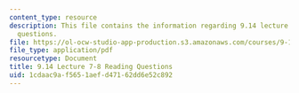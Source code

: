 ```yaml
---
content_type: resource
description: This file contains the information regarding 9.14 lecture 7-8 reading
  questions.
file: https://ol-ocw-studio-app-production.s3.amazonaws.com/courses/9-14-brain-structure-and-its-origins-spring-2014/1cdaac9af5651aefd47162dd6e52c892_MIT9_14S14_Lec7-8ReadQue.pdf
file_type: application/pdf
resourcetype: Document
title: 9.14 Lecture 7-8 Reading Questions
uid: 1cdaac9a-f565-1aef-d471-62dd6e52c892
---
```

